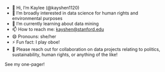 - 👋 Hi, I’m Kaylee (@kayshen1120)
- 👀 I’m broadly interested in data science for human rights and environmental purposes
- 🌱 I’m currently learning about data mining 
- 📫 How to reach me: kayshen@stanford.edu
- 😄 Pronouns: she/her
- ⚡ Fun fact: I play oboe!
- 💞️ Please reach out for collaboration on data projects relating to politics, sustainability, human rights, or anything of the like!

See my one-pager! 
<!---
kayshen1120/kayshen1120 is a ✨ special ✨ repository because its `README.md` (this file) appears on your GitHub profile.
You can click the Preview link to take a look at your changes.
--->
